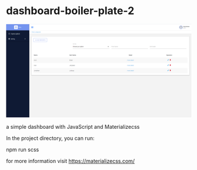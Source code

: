 # dashboard-boiler-plate-2
![alt text](https://github.com/samirarezai/dashboard-boiler-plate-2/blob/master/image.png?raw=true)

a simple dashboard with JavaScript and Materializecss

In the project directory, you can run:

npm run scss

for more information visit https://materializecss.com/
